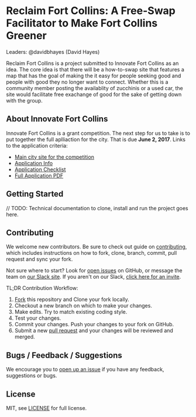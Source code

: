 # Reclaim Fort Collins: A Free-Swap Facilitator to Make Fort Collins Greener

Leaders: @davidbhayes (David Hayes) 

Reclaim Fort Collins is a project submitted to Innovate Fort Collins as an idea. The core idea is that there will be a how-to-swap site that features a map that has the goal of making the it easy for people seeking good and people with good they no longer want to connect. Whether this is a community member posting the availablity of zucchinis or a used car, the site would facilitate free exachange of good for the sake of getting down with the group.

## About Innovate Fort Collins

Innovate Fort Collins is a grant competition. The next step for us to take is to put together the full aplliaction for the city. That is due **June 2, 2017**. Links to the application criteria:

* [Main city site for the competition](http://www.fcgov.com/environmentalservices/innovate-fort-collins.php)
* [Application Info](http://www.fcgov.com/environmentalservices/innovate-fort-collins.php)
* [Application Checklist](http://www.fcgov.com/environmentalservices/pdf/ifcc-application-checklist.pdf)
* [Full Application PDF](http://www.fcgov.com/environmentalservices/pdf/ifcc-full-application-form.pdf)

## Getting Started

// TODO: Technical documentation to clone, install and run the project goes here.

## Contributing

We welcome new contributors.  Be sure to check out guide on [contributing][contributing], which includes instructions on how to fork, clone, branch, commit, pull request and sync your fork.

Not sure where to start? Look for [open issues][githubissue] on GitHub, or message the team on [our Slack site][slack]. If you aren't on our Slack, [click here for an invite][slackinvite].

TL;DR Contribution Workflow:

1. [Fork][fork] this repository and Clone your fork locally.
1. Checkout a new branch on which to make your changes.
1. Make edits. Try to match existing coding style.
1. Test your changes.
1. Commit your changes. Push your changes to your fork on GitHub.
1. Submit a new [pull request][pullrequest] and your changes will be reviewed and merged.


## Bugs / Feedback / Suggestions

We encourage you to [open up an issue][newissue] if you have any feedback, suggestions or bugs.

## License

MIT, see [LICENSE](/LICENSE) for full license.

[slack]: https://codeforfoco.slack.com/
[slackinvite]: https://codeforfocoslack.herokuapp.com
[fork]: https://help.github.com/articles/fork-a-repo/
[forkthisrepo]: https://github.com/CodeForFoco/TODOUPDATEURL#fork-destination-box
[contributing]: https://github.com/CodeForFoco/org/blob/master/CONTRIBUTING.md
[githubissue]: https://github.com/CodeForFoco/TODOUPDATEURL/issues
[newissue]: https://github.com/CodeForFoco/TODOUPDATEURL/issues/new
[pullrequest]: https://github.com/CodeForFoco/TODOUPDATEURL/pulls
